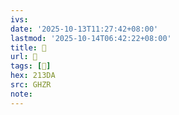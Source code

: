 ```yaml
---
ivs:
date: '2025-10-13T11:27:42+08:00'
lastmod: '2025-10-14T06:42:22+08:00'
title: 󰙓
url: 󰙓
tags: [𡏚]
hex: 213DA
src: GHZR
note:
---
```

